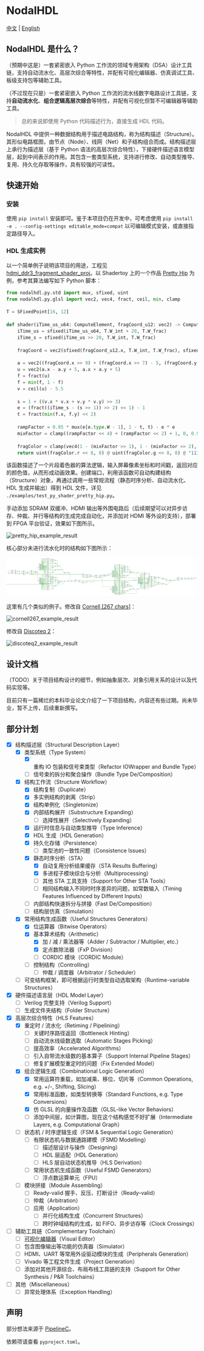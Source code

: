 # NodalHDL

[中文](./README.md) | [English](./README_en.md)

## NodalHDL 是什么？

（预期中这是）一套紧密嵌入 Python 工作流的领域专用架构（DSA）设计工具链，支持自动流水化、高层次综合等特性，并配有可视化编辑器、仿真调试工具、板级支持包等辅助工具。

（不过现在只是）一套紧密嵌入 Python 工作流的流水线数字电路设计工具链，支持**自动流水化**、**组合逻辑高层次综合**等特性，并配有可视化但暂不可编辑器等辅助工具。

> 总的来说即使用 Python 代码描述行为，直接生成 HDL 代码。

NodalHDL 中提供一种数据结构用于描述电路结构，称为结构描述（Structure）。其形似电路框图，由节点（Node）、线网（Net）和子结构组合而成。结构描述层上承行为描述层（基于 Python 语法的高层次综合特性），下接硬件描述语言模型层，起到中间表示的作用。其包含一套类型系统，支持进行修改、自动类型推导、复用、持久化存取等操作，具有较强的可读性。

## 快速开始

### 安装

使用 `pip install` 安装即可。鉴于本项目仍在开发中，可考虑使用 `pip install -e . --config-settings editable_mode=compat` 以可编辑模式安装，或直接指定路径导入。

### HDL 生成实例

以一个简单例子说明该项目的用途，工程见 [hdmi_ddr3_fragment_shader_proj](https://github.com/Gralerfics/hdmi_ddr3_fragment_shader_proj)。以 Shadertoy 上的一个作品 [Pretty Hip](https://www.shadertoy.com/view/XsBfRW) 为例，参考其算法编写如下 Python 脚本：

```python
from nodalhdl.py.std import mux, sfixed, uint
from nodalhdl.py.glsl import vec2, vec4, fract, ceil, min, clamp

T = SFixedPoint[16, 12]

def shader(iTime_us_u64: ComputeElement, fragCoord_u12: vec2) -> ComputeElement:
    iTime_us = sfixed(iTime_us_u64, T.W_int + 20, T.W_frac)
    iTime_s = sfixed(iTime_us >> 20, T.W_int, T.W_frac)
    
    fragCoord = vec2(sfixed(fragCoord_u12.x, T.W_int, T.W_frac), sfixed(fragCoord_u12.y, T.W_int, T.W_frac))
    
    a = vec2((fragCoord.x >> 9) + (fragCoord.x >> 7) - 5, (fragCoord.y >> 9) + (fragCoord.y >> 7) - 3.75)
    u = vec2(a.x - a.y + 5, a.x + a.y + 5)
    f = fract(u)
    f = min(f, 1 - f)
    v = ceil(u) - 5.5
    
    s = 1 + ((v.x * v.x + v.y * v.y) >> 3)
    e = (fract((iTime_s - (s >> 1)) >> 2) << 1) - 1
    t = fract(min(f.x, f.y) << 2)
    
    rampFactor = 0.95 * mux(e[e.type.W - 1], 1 - t, t) - e * e
    mixFactor = clamp((rampFactor << 4) + (rampFactor << 2) + 1, 0, 0.9999) + s * 0.1
    
    fragColor = clamp(vec4(1 - (mixFactor >> 1), 1 - (mixFactor >> 2), 0.9999, 0.9999), 0, 0.9999)
    return uint(fragColor.r << 8, 8) @ uint(fragColor.g << 8, 8) @ "11111111"
```

该函数描述了一个片段着色器的算法逻辑，输入屏幕像素坐标和时间戳，返回对应的颜色值，从而形成动画效果。创建端口，利用该函数可自动构建结构（Structure）对象，再通过调用一些常规流程（静态时序分析、自动流水化、HDL 生成并输出）得到 HDL 文件，详见 `./examples/test_py_shader_pretty_hip.py`。

手动添加 SDRAM 双缓冲、HDMI 输出等外围电路后（后续期望可以对异步访存、仲裁、并行等结构的生成完成自动化，并添加对 HDMI 等外设的支持），部署到 FPGA 平台验证，效果如下图所示。

![pretty_hip_example_result](./doc/readme_assets/pretty_hip_example.gif)

核心部分未进行流水化时的结构如下图所示：

![ph_comb_elaborated_schematic](./doc/readme_assets/ph_comb_elaborated_schematic.jpg)

这里有几个类似的例子。修改自 [Cornell [267 chars]](https://www.shadertoy.com/view/ssKyzh)：

![cornell267_example_result](./doc/readme_assets/cornell267_example.gif)

修改自 [Discoteq 2](https://www.shadertoy.com/view/DtXfDr)：

![discoteq2_example_result](./doc/readme_assets/discoteq2_example.gif)

## 设计文档

（TODO）关于项目结构设计的细节，例如抽象层次、对象引用关系的设计以及代码实现等。

目前只有一篇稀烂的本科毕业论文介绍了一下项目结构，内容还有些过期。尚未毕业，暂不上传，后续重新撰写。

## 部分计划

- [x] 结构描述层（Structural Description Layer）
  - [x] 类型系统（Type System）
    - [x] 重构 IO 包装和信号束类型（Refactor IOWrapper and Bundle Type）
    - [ ] 信号束的拆分和聚合操作（Bundle Type De/Composition）
  - [x] 结构工作流（Structure Workflow）
    - [x] 结构复制（Duplicate）
    - [x] 多实例结构的剥离（Strip）
    - [x] 结构单例化（Singletonize）
    - [x] 内部结构展开（Substructure Expanding）
      - [ ] 选择性展开（Selectively Expanding）
    - [x] 运行时信息与自动类型推导（Type Inference）
    - [x] HDL 生成（HDL Generation）
    - [x] 持久化存储（Persistence）
      - [ ] 类型池的一致性问题（Consistence Issues）
    - [x] 静态时序分析（STA）
      - [x] 自动复用分析结果缓存（STA Results Buffering）
      - [x] 多进程子模块综合与分析（Multiprocessing）
      - [ ] 其他 STA 工具支持（Support for Other STA Tools）
      - [ ] 相同结构输入不同时时序差异的问题，如常数输入（Timing Features Influenced by Different Inputs）
    - [ ] 内部结构快速拆分与拼接（Fast De/Composition）
    - [ ] 结构层仿真（Simulation）
  - [x] 常用结构生成函数（Useful Structures Generators）
    - [x] 位运算器（Bitwise Operators）
    - [x] 基本算术结构（Arithmetic）
      - [x] 加 / 减 / 乘法器等（Adder / Subtractor / Multiplier, etc.）
      - [x] 定点数除法器（FxP Division）
      - [ ] CORDIC 模块（CORDIC Module）
    - [ ] 控制结构（Controlling）
      - [ ] 仲裁 / 调度器（Arbitrator / Scheduler）
  - [ ] 可变结构框架，即可根据运行时类型自动选取架构（Runtime-variable Structures）

- [x] 硬件描述语言层（HDL Model Layer）
  - [ ] Verilog 完整支持（Verilog Support）
  - [ ] 生成文件夹结构（Folder Structure）

- [x] 高层次综合特性（HLS Features）
  - [x] 重定时 / 流水化（Retiming / Pipelining）
    - [ ] 关键时序路径返回（Bottleneck Hinting）
    - [ ] 自动流水线级数选取（Automatic Stages Picking）
    - [ ] 提高效率（Accelerated Algorithms）
    - [ ] 引入自带流水级数的基本算子（Support Internal Pipeline Stages）
    - [ ] 修复扩展模型重定时的问题（Fix Extended Model）
  - [x] 组合逻辑生成（Combinational Logic Generation）
    - [x] 常用运算符重载，如加减乘、移位、切片等（Common Operations, e.g. +/-, Shifting, Slicing）
    - [x] 常用标准函数，如类型转换等（Standard Functions, e.g. Type Conversions）
    - [x] 仿 GLSL 的向量操作及函数（GLSL-like Vector Behaviors）
    - [ ] 添加中间层，如计算图，现在这个结构感觉不好扩展（Intermediate Layers, e.g. Computational Graph）
  - [ ] 状态机 / 时序逻辑生成（FSM & Sequential Logic Generation）
    - [ ] 有限状态机与数据通路建模（FSMD Modelling）
      - [ ] 描述层设计与操作（Designing）
      - [ ] HDL 层适配（HDL Generation）
      - [ ] HLS 层自动状态机推导（HLS Derivation）
    - [ ] 常用状态机生成函数（Useful FSMD Generators）
      - [ ] 浮点数运算单元（FPU）
  - [ ] 模块拼接（Module Assembling）
    - [ ] Ready-valid 握手、反压、打断设计（Ready-valid）
    - [ ] 仲裁（Arbitration）
    - [ ] 应用（Application）
      - [ ] 并行化结构生成（Concurrent Structures）
      - [ ] 跨时钟域结构的生成，如 FIFO、异步访存等（Clock Crossings）

- [ ] 辅助工具链（Complementary Toolchain）
  - [ ] [可视化编辑器](https://github.com/Gralerfics/nodalhdl_editor)（Visual Editor）
  - [ ] 包含图像输出等功能的仿真器（Simulator）
  - [ ] HDMI、UART 等常用外设驱动模块的生成（Peripherals Generation）
  - [ ] Vivado 等工程文件生成（Project Generation）
  - [ ] 添加对其他开源综合、布局布线工具链的支持（Support for Other Synthesis / P&R Toolchains）

- [ ] 其他（Miscellaneous）
  - [ ] 异常处理体系（Exception Handling）

## 声明

部分想法来源于 [PipelineC](https://github.com/JulianKemmerer/PipelineC)。

依赖项请查看 `pyproject.toml`。

